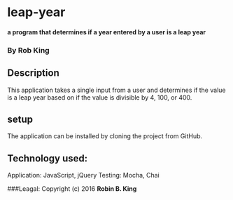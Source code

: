 # leap-year

#### a program that determines if a year entered by a user is a leap year

### By Rob King

## Description
This application takes a single input from a user and determines if the value is a leap year based on if the value is divisible by 4, 100, or 400.

## setup
The application can be installed by cloning the project from GitHub.

## Technology used:
Application: JavaScript, jQuery
Testing: Mocha, Chai

###Leagal:
Copyright (c) 2016 **Robin B. King**
